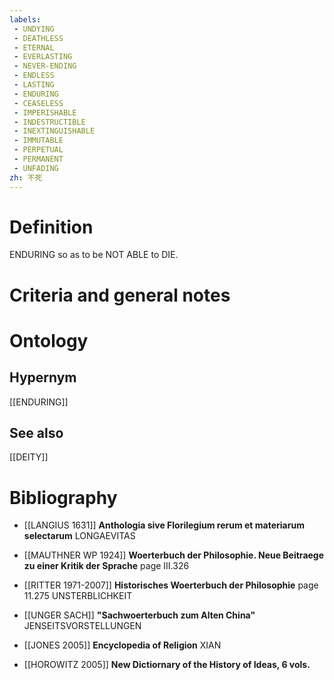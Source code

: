 ```yaml
---
labels: 
 - UNDYING
 - DEATHLESS
 - ETERNAL
 - EVERLASTING
 - NEVER-ENDING
 - ENDLESS
 - LASTING
 - ENDURING
 - CEASELESS
 - IMPERISHABLE
 - INDESTRUCTIBLE
 - INEXTINGUISHABLE
 - IMMUTABLE
 - PERPETUAL
 - PERMANENT
 - UNFADING
zh: 不死
---
```


# Definition
ENDURING so as to be NOT ABLE to DIE.
# Criteria and general notes
# Ontology

## Hypernym
[[ENDURING]]
## See also
[[DEITY]]
# Bibliography
- [[LANGIUS 1631]]
**Anthologia sive Florilegium rerum et materiarum selectarum** 
LONGAEVITAS
- [[MAUTHNER WP 1924]]
**Woerterbuch der Philosophie. Neue Beitraege zu einer Kritik der Sprache** page III.326

- [[RITTER 1971-2007]]
**Historisches Woerterbuch der Philosophie** page 11.275
UNSTERBLICHKEIT
- [[UNGER SACH]]
**"Sachwoerterbuch zum Alten China"** 
JENSEITSVORSTELLUNGEN
- [[JONES 2005]]
**Encyclopedia of Religion** 
XIAN
- [[HOROWITZ 2005]]
**New Dictiornary of the History of Ideas, 6 vols.** 
